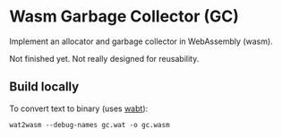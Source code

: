 
# Wasm Garbage Collector (GC)

Implement an allocator and garbage collector in WebAssembly (wasm).

Not finished yet. Not really designed for reusability.


## Build locally

To convert text to binary (uses [wabt](https://github.com/webassembly/wabt)):

```shell
wat2wasm --debug-names gc.wat -o gc.wasm
```


